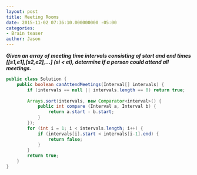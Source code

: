 ```yaml
---
layout: post
title: Meeting Rooms
date: 2015-11-02 07:36:10.000000000 -05:00
categories:
- Brain teaser
author: Jason
---
```

<p><strong><em>Given an array of meeting time intervals consisting of start and end times [[s1,e1],[s2,e2],...] (si &lt; ei), determine if a person could attend all meetings.</em></strong></p>

``` java
public class Solution {
    public boolean canAttendMeetings(Interval[] intervals) {
        if (intervals == null || intervals.length == 0) return true;
        
        Arrays.sort(intervals, new Comparator<interval>() {
            public int compare (Interval a, Interval b) {
                return a.start - b.start;
            }
        });
        for (int i = 1; i < intervals.length; i++) {
            if (intervals[i].start < intervals[i-1].end) {
                return false;
            }
        }
        return true;
    }
}
```
